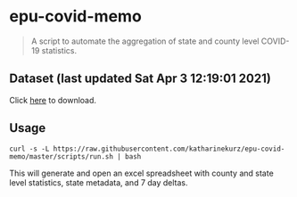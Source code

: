 # epu-covid-memo

> A script to automate the aggregation of state and county level COVID-19 statistics.

<!-- tmpl start -->

## Dataset (last updated Sat Apr  3 12:19:01 2021)

Click [here](https://covid-artifacts.s3.amazonaws.com/records/2021-4-3-12190-covid_artifact.xls) to download.

<!-- tmpl end -->

## Usage

```
curl -s -L https://raw.githubusercontent.com/katharinekurz/epu-covid-memo/master/scripts/run.sh | bash
```

This will generate and open an excel spreadsheet with county and state level statistics, state metadata, and 7 day deltas.